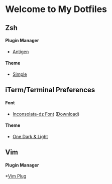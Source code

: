 Welcome to My Dotfiles
======================

Zsh
---------
#### Plugin Manager
  * [Antigen](https://github.com/zsh-users/antigen)

#### Theme
  * [Simple](https://github.com/robbyrussell/oh-my-zsh/blob/master/themes/simple.zsh-theme)

iTerm/Terminal Preferences
-----------------
#### Font
  * [Inconsolata-dz Font](http://nodnod.net/2009/feb/12/adding-straight-single-and-double-quotes-inconsola/) ([Download](https://www.dropbox.com/s/rfef1168ra5kqeh/Inconsolata-dz.otf?dl=0))

#### Theme
* [One Dark & Light](https://github.com/nathanbuchar/atom-one-dark-terminal)

Vim
-----------------
#### Plugin Manager
  *[Vim Plug](https://github.com/junegunn/vim-plug)
